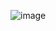 ![image](https://github.com/mint19871211/mint19871211/assets/150907244/3629ab43-921b-4be0-9b99-4192ae10796d)
